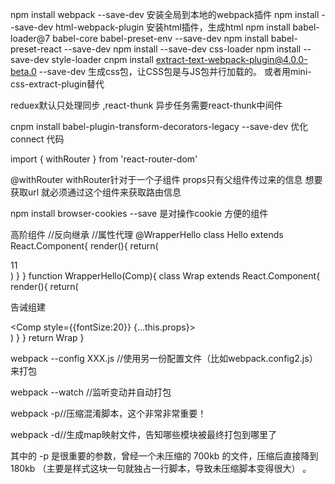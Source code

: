 npm install webpack --save-dev  安装全局到本地的webpack插件
npm install --save-dev html-webpack-plugin 安装html插件，生成html
npm install babel-loader@7 babel-core babel-preset-env --save-dev
npm install babel-preset-react --save-dev
npm install --save-dev css-loader
npm install --save-dev style-loader
cnpm install extract-text-webpack-plugin@4.0.0-beta.0 --save-dev 生成css包，让CSS包是与JS包并行加载的。 或者用mini-css-extract-plugin替代


reduex默认只处理同步 ,react-thunk 异步任务需要react-thunk中间件

cnpm install babel-plugin-transform-decorators-legacy --save-dev   优化connect 代码

import { withRouter } from 'react-router-dom'

@withRouter  withRouter针对于一个子组件 props只有父组件传过来的信息 想要获取url 就必须通过这个组件来获取路由信息

npm install browser-cookies --save  是对操作cookie 方便的组件

高阶组件
//反向继承
//属性代理
@WrapperHello
class Hello extends React.Component{
  render(){
    return(
      <div style={{fontSize:30}}>11</div>
    )
  }
}
function WrapperHello(Comp){
  class Wrap extends React.Component{
    render(){
      return(
        <div>
          <p>告诫组建</p>
          <Comp style={{fontSize:20}} {...this.props}></Comp>
        </div>
      )
    }
  }
  return Wrap
}


webpack --config XXX.js //使用另一份配置文件（比如webpack.config2.js）来打包
 
webpack --watch //监听变动并自动打包
 
webpack -p//压缩混淆脚本，这个非常非常重要！
 
webpack -d//生成map映射文件，告知哪些模块被最终打包到哪里了
 
其中的 -p 是很重要的参数，曾经一个未压缩的 700kb 的文件，压缩后直接降到 180kb （主要是样式这块一句就独占一行脚本，导致未压缩脚本变得很大） 。